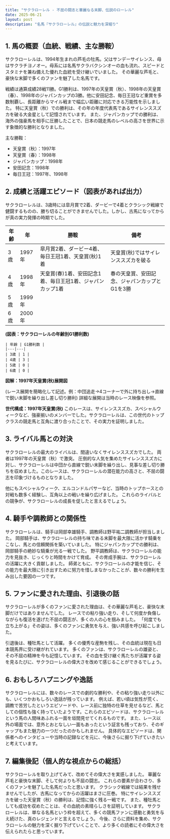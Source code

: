 ```yaml
---
title: "サクラローレル - 不屈の闘志と華麗なる末脚、伝説のローレル"
date: 2025-06-21
layout: post
description: "名馬『サクラローレル』の伝説と魅力を深堀り"
---
```


## 1. 馬の概要（血統、戦績、主な勝鞍）

サクラローレルは、1994年生まれの芦毛の牡馬。父はサンデーサイレンス、母はサクラチヨノオー。母系には名馬サクラバクシンオーの血も流れ、スピードとスタミナを兼ね備えた優れた血統を受け継いでいました。  その華麗な芦毛と、豪快な末脚で多くのファンを魅了した名馬です。

戦績は通算成績28戦11勝。G1勝利は、1997年の天皇賞（秋）、1998年の天皇賞（春）、1998年のジャパンカップの3勝。他に安田記念、毎日王冠など重賞を多数制覇し、長距離からマイル戦まで幅広い距離に対応できる万能性を示しました。  特に天皇賞（秋）での勝利は、その年の年度代表馬であるサイレンススズカを破る大金星として記憶されています。  また、ジャパンカップでの勝利は、海外の強豪馬を相手に圧勝したことで、日本の競走馬のレベルの高さを世界に示す象徴的な勝利となりました。

主な勝鞍：

* 天皇賞（秋）：1997年
* 天皇賞（春）：1998年
* ジャパンカップ：1998年
* 安田記念：1998年
* 毎日王冠：1997年、1998年


## 2. 成績と活躍エピソード（図表があれば出力）

サクラローレルは、3歳時には皐月賞で2着、ダービーで4着とクラシック戦線で健闘するものの、勝ち切ることができませんでした。しかし、古馬になってからが真の実力発揮の時期でした。

| 年齢 | 年 | 勝鞍 | 備考 |
|---|---|---|---|
| 3歳 | 1997年 | 皐月賞2着、ダービー4着、毎日王冠1着、天皇賞(秋)1着 | 天皇賞(秋)ではサイレンススズカを破る |
| 4歳 | 1998年 | 天皇賞(春)1着、安田記念1着、毎日王冠1着、ジャパンカップ1着 | 春の天皇賞、安田記念、ジャパンカップとG1を3勝 |
| 5歳 | 1999年 |  |  |
| 6歳 | 2000年 |  |  |


**(図表：サクラローレルの年齢別G1勝利数)**

```
| 年齢 | G1勝利数 |
|---|---|
| 3歳 | 1 |
| 4歳 | 3 |
| 5歳 | 0 |
| 6歳 | 0 |
```

**図解：1997年天皇賞(秋)展開図**

(レース展開を簡略化して記述。例：中団追走→4コーナーで外に持ち出し→直線で鋭い末脚を繰り出し差し切り勝利)  詳細な展開は当時のレース映像を参照。

**世代構成：1997年天皇賞(秋)**  このレースは、サイレンススズカ、スペシャルウィークなど、強豪揃いのメンバーでした。サクラローレルは、この世代のトップクラスの競走馬と互角に渡り合ったことで、その実力を証明しました。


## 3. ライバル馬との対決

サクラローレルの最大のライバルは、間違いなくサイレンススズカでした。  両者は1997年の天皇賞（秋）で激突。  圧倒的な人気を集めたサイレンススズカに対し、サクラローレルは中団から直線で鋭い末脚を繰り出し、見事な差し切り勝ちを収めました。このレースは、サクラローレルの潜在能力の高さと、不屈の闘志を印象づけるものとなりました。

他にもスペシャルウィーク、エルコンドルパサーなど、当時のトップホースとの対戦も数多く経験し、互角以上の戦いを繰り広げました。  これらのライバルとの競争が、サクラローレルの成長を促したと言えるでしょう。


## 4. 騎手や調教師との関係性

サクラローレルは、騎手は岡部幸雄騎手、調教師は野平祐二調教師が担当しました。 岡部騎手は、サクラローレルの持ち味である末脚を最大限に活かす騎乗をこなし、馬との信頼関係を築いていました。  特にジャパンカップでの勝利は、岡部騎手の絶妙な騎乗が光る一戦でした。  野平調教師は、サクラローレルの能力を見抜き、じっくりと時間をかけて育成。  その育成手腕は、サクラローレルの活躍に大きく貢献しました。  師弟ともに、サクラローレルの才能を信じ、その能力を最大限に引き出すために努力を惜しまなかったことが、数々の勝利を生み出した要因の一つです。


## 5. ファンに愛された理由、引退後の話

サクラローレルが多くのファンに愛された理由は、その華麗な芦毛と、豪快な末脚だけではありませんでした。  レースでの粘り強い走り、そして何度か負傷しながらも復活を遂げた不屈の闘志が、多くの人の心を掴みました。  「何度でも立ち上がる」その姿は、多くのファンに勇気を与え、強い共感を呼び起こしました。

引退後は、種牡馬として活躍。  多くの優秀な産駒を残し、その血統は現在も日本競馬界に受け継がれています。  多くのファンは、サクラローレルの雄姿と、その不屈の精神を今も記憶しています。  その血を受け継ぐ馬たちが活躍する姿を見るたびに、サクラローレルの偉大さを改めて感じることができるでしょう。


## 6. おもしろハプニングや逸話

サクラローレルには、数々のレースでの劇的な勝利や、その粘り強い走り以外にも、いくつかおもしろい逸話が残っています。  例えば、若い頃は気性が荒く、調教で苦労したというエピソードや、レース前に独特の仕草を見せるなど、馬としての個性も強く持っていたようです。これらのエピソードは、サクラローレルという馬の人間味あふれる一面を垣間見せてくれるものです。  また、レース以外の場面では、意外とおとなしい一面もあったという証言も残っており、そのギャップもまた魅力の一つだったのかもしれません。  具体的なエピソードは、関係者へのインタビューや当時の記録などを元に、今後さらに掘り下げていきたいと考えています。


## 7. 編集後記（個人的な視点からの総括）

サクラローレルを取り上げてみて、改めてその偉大さを実感しました。  華麗な芦毛と豪快な末脚、そして何よりも不屈の闘志。  これらの要素が合わさり、多くのファンを魅了した名馬だったと思います。  クラシック戦線では結果を残せませんでしたが、古馬になってからの活躍はまさに圧巻。  特にサイレンススズカを破った天皇賞（秋）の勝利は、記憶に強く残る一戦です。  また、種牡馬としても成功を収めたことは、その血統の素晴らしさを証明しています。  サクラローレルは、単なる名馬という枠を超えて、多くの競馬ファンに感動と勇気を与え続けた、真のレジェンドと言えるでしょう。  今後、さらに資料を集め、サクラローレルの魅力を深く掘り下げていくことで、より多くの読者にその偉大さを伝えられたらと思っています。
